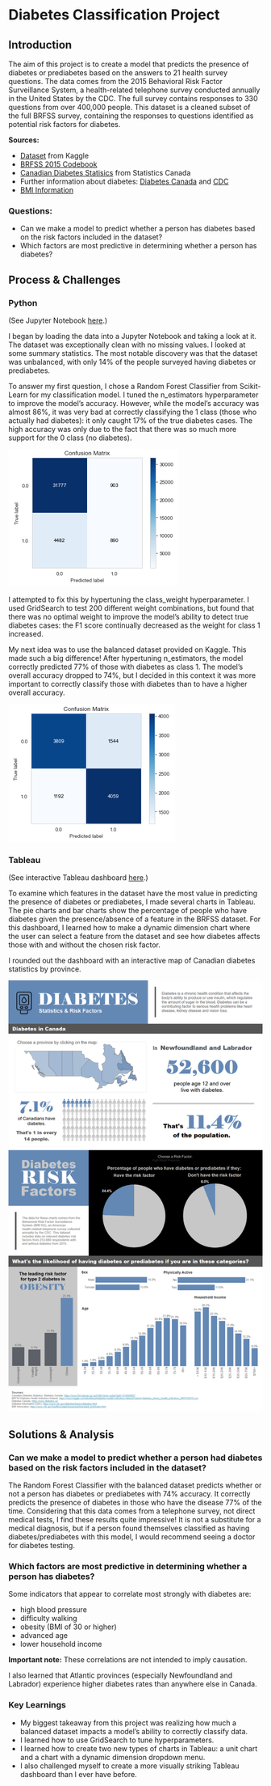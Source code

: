 # Diabetes Classification Project

## Introduction

The aim of this project is to create a model that predicts the presence of diabetes or prediabetes based on the answers to 21 health survey questions. The data comes from the 2015 Behavioral Risk Factor Surveillance System, a health-related telephone survey conducted annually in the United States by the CDC. The full survey contains responses to 330 questions from over 400,000 people. This dataset is a cleaned subset of the full BRFSS survey, containing the responses to questions identified as potential risk factors for diabetes.

**Sources:**

- [Dataset](https://www.kaggle.com/alexteboul/diabetes-health-indicators-dataset) from Kaggle
- [BRFSS 2015 Codebook](https://www.cdc.gov/brfss/annual_data/2015/pdf/codebook15_llcp.pdf)
- [Canadian Diabetes Statisics](https://www150.statcan.gc.ca/t1/tbl1/en/tv.action?pid=1310009607) from Statistics Canada
- Further information about diabetes: [Diabetes Canada](https://www.diabetes.ca/about-diabetes/what-is-diabetes) and [CDC](https://www.cdc.gov/diabetes/basics/diabetes.html)
- [BMI Information](https://www.cdc.gov/healthyweight/assessing/bmi/adult_bmi/index.html)

### Questions:
- Can we make a model to predict whether a person has diabetes based on the risk factors included in the dataset?
- Which factors are most predictive in determining whether a person has diabetes?

## Process & Challenges

### Python
(See Jupyter Notebook [here](https://github.com/lorimcco/Diabetes-Project/blob/main/DiabetesProject.ipynb).)

I began by loading the data into a Jupyter Notebook and taking a look at it. The dataset was exceptionally clean with no missing values. I looked at some summary statistics. The most notable discovery was that the dataset was unbalanced, with only 14% of the people surveyed having diabetes or prediabetes.

To answer my first question, I chose a Random Forest Classifier from Scikit-Learn for my classification model. I tuned the n_estimators hyperparameter to improve the model’s accuracy. However, while the model’s accuracy was almost 86%, it was very bad at correctly classifying the 1 class (those who actually had diabetes): it only caught 17% of the true diabetes cases. The high accuracy was only due to the fact that there was so much more support for the 0 class (no diabetes).

![Confusion Matrix](model1_confusion_matrix.png)

I attempted to fix this by hypertuning the class_weight hyperparameter. I used GridSearch to test 200 different weight combinations, but found that there was no optimal weight to improve the model’s ability to detect true diabetes cases: the F1 score continually decreased as the weight for class 1 increased.

My next idea was to use the balanced dataset provided on Kaggle. This made such a big difference! After hypertuning n_estimators, the model correctly predicted 77% of those with diabetes as class 1. The model’s overall accuracy dropped to 74%, but I decided in this context it was more important to correctly classify those with diabetes than to have a higher overall accuracy.

![Confusion Matrix](model2_confusion_matrix.png)

### Tableau
(See interactive Tableau dashboard [here](https://public.tableau.com/app/profile/lorien.mccomb/viz/DiabetesStatsandRiskFactors/Dashboard1?publish=yes).)

To examine which features in the dataset have the most value in predicting the presence of diabetes or prediabetes, I made several charts in Tableau. The pie charts and bar charts show the percentage of people who have diabetes given the presence/absence of a feature in the BRFSS dataset. For this dashboard, I learned how to make a dynamic dimension chart where the user can select a feature from the dataset and see how diabetes affects those with and without the chosen risk factor.

I rounded out the dashboard with an interactive map of Canadian diabetes statistics by province.

![Diabetes Dashboard](diabetes_dashboard.png)

## Solutions & Analysis

### Can we make a model to predict whether a person had diabetes based on the risk factors included in the dataset?
The Random Forest Classifier with the balanced dataset predicts whether or not a person has diabetes or prediabetes with 74% accuracy. It correctly predicts the presence of diabetes in those who have the disease 77% of the time. Considering that this data comes from a telephone survey, not direct medical tests, I find these results quite impressive! It is not a substitute for a medical diagnosis, but if a person found themselves classified as having diabetes/prediabetes with this model, I would recommend seeing a doctor for diabetes testing.

### Which factors are most predictive in determining whether a person has diabetes?
Some indicators that appear to correlate most strongly with diabetes are:
- high blood pressure 
- difficulty walking 
- obesity (BMI of 30 or higher) 
- advanced age 
- lower household income

**Important note:** These correlations are not intended to imply causation.

I also learned that Atlantic provinces (especially Newfoundland and Labrador) experience higher diabetes rates than anywhere else in Canada.

### Key Learnings
- My biggest takeaway from this project was realizing how much a balanced dataset impacts a model’s ability to correctly classify data.
- I learned how to use GridSearch to tune hyperparameters.
- I learned how to create two new types of charts in Tableau: a unit chart and a chart with a dynamic dimension dropdown menu.
- I also challenged myself to create a more visually striking Tableau dashboard than I ever have before.
